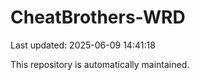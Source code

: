 # CheatBrothers-WRD

Last updated: 2025-06-09 14:41:18

This repository is automatically maintained.
